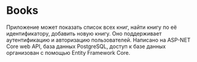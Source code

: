 # Books
Приложение может показать список всех книг, найти книгу по её идентификатору, добавить новую книгу. Оно поддерживает аутентификацию и авторизацию пользователей.
Написано на ASP-NET Core web API, база данных PostgreSQL, доступ к базе данных организован с помощью Entity Framework Core.
